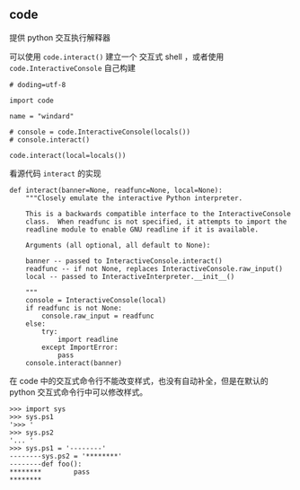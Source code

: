 ## code

提供 python 交互执行解释器

可以使用 `code.interact()` 建立一个 交互式 shell ，或者使用 `code.InteractiveConsole` 自己构建

```
# doding=utf-8

import code

name = "windard"

# console = code.InteractiveConsole(locals())
# console.interact()

code.interact(local=locals())

```

看源代码 `interact` 的实现

```
def interact(banner=None, readfunc=None, local=None):
    """Closely emulate the interactive Python interpreter.

    This is a backwards compatible interface to the InteractiveConsole
    class.  When readfunc is not specified, it attempts to import the
    readline module to enable GNU readline if it is available.

    Arguments (all optional, all default to None):

    banner -- passed to InteractiveConsole.interact()
    readfunc -- if not None, replaces InteractiveConsole.raw_input()
    local -- passed to InteractiveInterpreter.__init__()

    """
    console = InteractiveConsole(local)
    if readfunc is not None:
        console.raw_input = readfunc
    else:
        try:
            import readline
        except ImportError:
            pass
    console.interact(banner)

```


在 code 中的交互式命令行不能改变样式，也没有自动补全，但是在默认的 python 交互式命令行中可以修改样式。


```
>>> import sys
>>> sys.ps1
'>>> '
>>> sys.ps2
'... '
>>> sys.ps1 = '--------'
--------sys.ps2 = '********'
--------def foo():
********        pass
********
```


